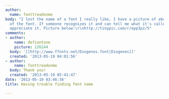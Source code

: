 ```yaml
---
author:
  name: fonttreadonme
body: "I lost the name of a font I really like, I have a picture of about 15 letters
  of the font. If someone recognizes it and can tell me what it's called, I'd really
  appreciate it. Picture below:\r\nhttp://tinypic.com/r/epp3pz/5"
comments:
- author:
    name: defiantone
    picture: 126244
  body: '[[http://www.ffonts.net/Diogenes.font|Diogenes]]'
  created: '2013-05-19 04:01:56'
- author:
    name: fonttreadonme
  body: Thank you!
  created: '2013-05-19 05:41:47'
date: '2013-05-19 03:46:36'
title: Having trouble finding font name

---
```

